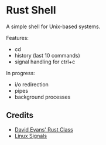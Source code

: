 Rust Shell
==========

A simple shell for Unix-based systems.

Features:
* cd
* history (last 10 commands)
* signal handling for ctrl+c

In progress:
* i/o redirection
* pipes
* background processes

## Credits
* [David Evans' Rust Class](http://www.rust-class.org/pages/ps2.html)
* [Linux Signals](http://www.thegeekstuff.com/2012/03/catch-signals-sample-c-code/)
